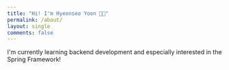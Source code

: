 ```yaml
---
title: "Hi! I'm Hyeonseo Yoon 👋🏻"
permalink: /about/
layout: single
comments: false
---
```


I'm currently learning backend development and especially interested in the Spring Framework!

